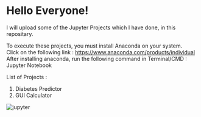 # Hello Everyone!

I will upload some of the 
Jupyter Projects which I have done, in this repositary.


To execute these projects, you must install Anaconda on your system.                                                                          
Click on the following link : https://www.anaconda.com/products/individual                                                                        
After installing anaconda, run the following command in Terminal/CMD : Jupyter Notebook


List of Projects : 
  1. Diabetes Predictor 
  2. GUI Calculator



![jupyter](https://user-images.githubusercontent.com/65707682/142349223-74884cbe-f466-4dc7-81fd-d789ddb00be3.jpg)
